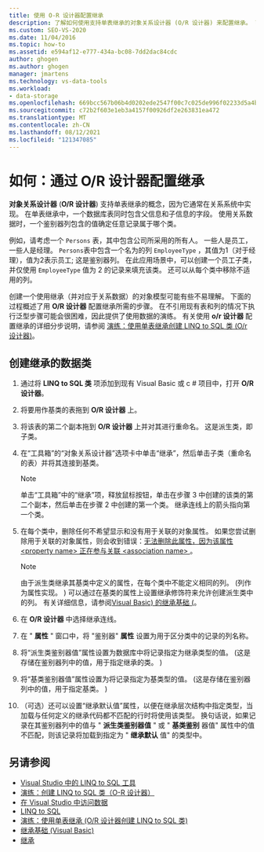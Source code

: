 ```yaml
---
title: 使用 O-R 设计器配置继承
description: 了解如何使用支持单表继承的对象关系设计器 (O/R 设计器) 来配置继承。 已创建继承的数据类。
ms.custom: SEO-VS-2020
ms.date: 11/04/2016
ms.topic: how-to
ms.assetid: e594af12-e777-434a-bc08-7dd2dac84cdc
author: ghogen
ms.author: ghogen
manager: jmartens
ms.technology: vs-data-tools
ms.workload:
- data-storage
ms.openlocfilehash: 669bcc567b06b4d0202ede2547f00c7c025de996f02233d5a4bd1603501d1f27
ms.sourcegitcommit: c72b2f603e1eb3a4157f00926df2e263831ea472
ms.translationtype: MT
ms.contentlocale: zh-CN
ms.lasthandoff: 08/12/2021
ms.locfileid: "121347085"
---
```

# <a name="how-to-configure-inheritance-by-using-the-or-designer"></a>如何：通过 O/R 设计器配置继承
**对象关系设计器** (**O/R 设计器**) 支持单表继承的概念，因为它通常在关系系统中实现。 在单表继承中，一个数据库表同时包含父信息和子信息的字段。 使用关系数据时，一个鉴别器列包含的值确定任意记录属于哪个类。

例如，请考虑一个 `Persons` 表，其中包含公司所采用的所有人。 一些人是员工，一些人是经理。 `Persons`表中包含一个名为的列 `EmployeeType` ，其值为1（对于经理），值为2表示员工; 这是鉴别器列。 在此应用场景中，可以创建一个员工子类，并仅使用 `EmployeeType` 值为 2 的记录来填充该类。 还可以从每个类中移除不适用的列。

创建一个使用继承（并对应于关系数据）的对象模型可能有些不易理解。 下面的过程概述了用 **O/R 设计器** 配置继承所需的步骤。 在不引用现有表和列的情况下执行泛型步骤可能会很困难，因此提供了使用数据的演练。 有关使用 **o/r 设计器** 配置继承的详细分步说明，请参阅 [演练：使用单表继承创建 LINQ to SQL 类 (O/r 设计器)](../data-tools/walkthrough-creating-linq-to-sql-classes-by-using-single-table-inheritance-o-r-designer.md)。

## <a name="to-create-inherited-data-classes"></a>创建继承的数据类

1. 通过将 **LINQ to SQL 类** 项添加到现有 Visual Basic 或 c # 项目中，打开 **O/R 设计器**。

2. 将要用作基类的表拖到 **O/R 设计器** 上。

3. 将该表的第二个副本拖到 **O/R 设计器** 上并对其进行重命名。 这是派生类，即子类。

4. 在“工具箱”的“对象关系设计器”选项卡中单击“继承”，然后单击子类（重命名的表）并将其连接到基类。

    > [!NOTE]
    > 单击“工具箱”中的“继承”项，释放鼠标按钮，单击在步骤 3 中创建的该类的第二个副本，然后单击在步骤 2 中创建的第一个类。 继承连线上的箭头指向第一个类。

5. 在每个类中，删除任何不希望显示和没有用于关联的对象属性。 如果您尝试删除用于关联的对象属性，则会收到错误：[无法删除此属性，因为该属性 \<property name> 正在参与关联 \<association name> ](../data-tools/the-property-property-name-cannot-be-deleted-because-it-is-participating-in-the-association-association-name.md)。

    > [!NOTE]
    > 由于派生类继承其基类中定义的属性，在每个类中不能定义相同的列。  (列作为属性实现。 ) 可以通过在基类的属性上设置继承修饰符来允许创建派生类中的列。 有关详细信息，请参阅[Visual Basic) 的继承基础 (](/dotnet/visual-basic/programming-guide/language-features/objects-and-classes/inheritance-basics)。

6. 在 **O/R 设计器** 中选择继承连线。

7. 在 " **属性** " 窗口中，将 "鉴别器" **属性** 设置为用于区分类中的记录的列名称。

8. 将“派生类鉴别器值”属性设置为数据库中将记录指定为继承类型的值。  (这是存储在鉴别器列中的值，用于指定继承的类。 ) 

9. 将“基类鉴别器值”属性设置为将记录指定为基类型的值。  (这是存储在鉴别器列中的值，用于指定基类。 ) 

10. （可选）还可以设置“继承默认值”属性，以便在继承层次结构中指定类型，当加载与任何定义的继承代码都不匹配的行时将使用该类型。 换句话说，如果记录在其鉴别器列中的值与 " **派生类鉴别器值** " 或 " **基类鉴别** 器值" 属性中的值不匹配，则该记录将加载到指定为 " **继承默认** 值" 的类型中。

## <a name="see-also"></a>另请参阅

- [Visual Studio 中的 LINQ to SQL 工具](../data-tools/linq-to-sql-tools-in-visual-studio2.md)
- [演练：创建 LINQ to SQL 类（O-R 设计器）](how-to-create-linq-to-sql-classes-mapped-to-tables-and-views-o-r-designer.md)
- [在 Visual Studio 中访问数据](../data-tools/accessing-data-in-visual-studio.md)
- [LINQ to SQL](/dotnet/framework/data/adonet/sql/linq/index)
- [演练：使用单表继承 (O/R 设计器创建 LINQ to SQL 类) ](../data-tools/walkthrough-creating-linq-to-sql-classes-by-using-single-table-inheritance-o-r-designer.md)
- [继承基础 (Visual Basic) ](/dotnet/visual-basic/programming-guide/language-features/objects-and-classes/inheritance-basics)
- [继承](/dotnet/csharp/programming-guide/classes-and-structs/inheritance)
